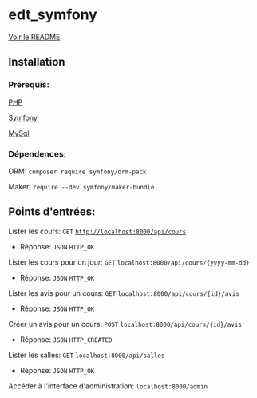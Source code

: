 # edt_symfony

[Voir le README](https://github.com/TanguyKerdevez/edt_symfony)

## Installation

### Prérequis: 

[PHP](https://www.php.net/manual/fr/install.php)

[Symfony](https://symfony.com/doc/current/setup.html)

[MySql](https://dev.mysql.com/downloads/installer)

### Dépendences:

ORM: ```composer require symfony/orm-pack```

Maker: ```require --dev symfony/maker-bundle```

## Points d'entrées:

Lister les cours: ```GET``` [```http://localhost:8000/api/cours```](http://localhost:8000/api/cours)
- Réponse: ```JSON``` ```HTTP_OK```

Lister les cours pour un jour: ```GET``` ```localhost:8000/api/cours/{yyyy-mm-dd}``` 
- Réponse: ```JSON``` ```HTTP_OK```

Lister les avis pour un cours: ```GET``` ```localhost:8000/api/cours/{id}/avis``` 
- Réponse: ```JSON``` ```HTTP_OK```

Créer un avis pour un cours: ```POST``` ```localhost:8000/api/cours/{id}/avis``` 
- Réponse: ```JSON``` ```HTTP_CREATED```

Lister les salles: ```GET``` ```localhost:8000/api/salles``` 
- Réponse: ```JSON``` ```HTTP_OK```

Accéder à l'interface d'administration: ```localhost:8000/admin```

